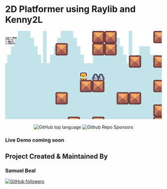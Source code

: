 # 2D Platformer using Raylib and Kenny2L

![image](https://github.com/spbeal/2D-Platformer-Raylib/blob/main/resources/2D_Platformer_QjdAii7a0L.png)

<div align="center">

<img alt="GitHub top language" src="https://img.shields.io/github/languages/top/spbeal/2D-Platformer-Raylib?style=flat">
<img alt="Github Repo Sponsors" src="https://img.shields.io/github/sponsors/spbeal?style=flat&color=blueviolet">

</div>

### Live Demo coming soon

## Project Created & Maintained By

### Samuel Beal

[![GitHub followers](https://img.shields.io/github/followers/spbeal.svg?style=social&label=Follow)](https://github.com/spbeal/)


